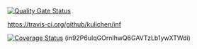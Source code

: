 [![Quality Gate Status](https://sonarcloud.io/api/project_badges/measure?project=kulichen_inf&metric=alert_status)](https://sonarcloud.io/dashboard?id=kulichen_inf)

https://travis-ci.org/github/kulichen/inf

<a href='https://coveralls.io/github/kulichen/inf'><img src='https://coveralls.io/repos/github/kulichen/inf/badge.svg' alt='Coverage Status' /></a>
(in92P6uIqGOrnlhwQ6GAVTzLb1ywXTWdi)
